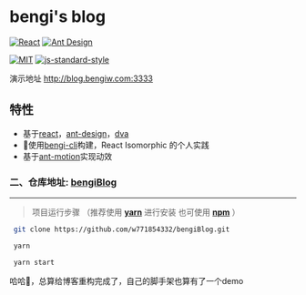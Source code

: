 # bengi's blog


[![React](https://img.shields.io/badge/react-^16.2.0-brightgreen.svg?style=flat-square)](https://github.com/facebook/react)
[![Ant Design](https://img.shields.io/badge/ant--design-^3.1.6.3-yellowgreen.svg?style=flat-square)](https://github.com/ant-design/ant-design)

[![MIT](https://img.shields.io/dub/l/vibe-d.svg?style=flat-square)](http://opensource.org/licenses/MIT)
[![js-standard-style](https://img.shields.io/badge/code%20style-standard-brightgreen.svg)](http://standardjs.com)

演示地址 <http://blog.bengiw.com:3333>

## 特性

-   基于[react](https://github.com/facebook/react)，[ant-design](https://github.com/ant-design/ant-design)，[dva](https://github.com/dvajs/dva)
-   使用[bengi-cli](https://github.com/w771854332/bengi-cli)构建，React Isomorphic 的个人实践
-   基于[ant-motion](https://github.com/ant-design/ant-motion)实现动效



### 二、仓库地址: [bengiBlog](https://github.com/w771854332/bengiBlog)
***
> 项目运行步骤 （推荐使用 **[yarn](https://github.com/yarnpkg/yarn)** 进行安装 也可使用 **[npm](https://github.com/npm/npm)** ）
```bash
 git clone https://github.com/w771854332/bengiBlog.git
```
```bash
 yarn
```
```bash
 yarn start
```


哈哈，总算给博客重构完成了，自己的脚手架也算有了一个demo

